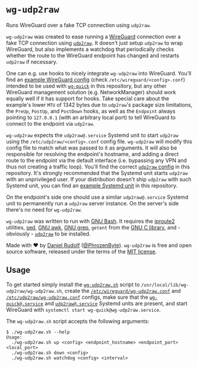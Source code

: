 `wg-udp2raw`
============

Runs WireGuard over a fake TCP connection using `udp2raw`.

`wg-udp2raw` was created to ease running a [WireGuard](https://www.wireguard.com/) connection over a fake TCP connection using [`udp2raw`](https://github.com/wangyu-/udp2raw). It doesn't just setup `udp2raw` to wrap WireGuard, but also implements a watchdog that periodically checks whether the route to the WireGuard endpoint has changed and restarts `udp2raw` if necessary.

One can e.g. use hooks to nicely integrate `wg-udp2raw` into WireGuard. You'll find an [example WireGuard config](./etc/wireguard/wg-udp2raw.conf) (check `/etc/wireguard/<config>.conf`) intended to be used with [`wg-quick`](https://www.man7.org/linux/man-pages/man8/wg-quick.8.html) in this repository, but any other WireGuard management solution (e.g. NetworkManager) should work equally well if it has support for hooks. Take special care about the example's lower `MTU` of 1342 bytes due to `udp2raw`'s package size limitations, the `PreUp`, `PostUp`, and `PostDown` hooks, as well as the `Endpoint` always pointing to `127.0.0.1` (with an arbitrary local port) to tell WireGuard to connect to the endpoint via `udp2raw`.

`wg-udp2raw` expects the `udp2raw@.service` Systemd unit to start `udp2raw` using the `/etc/udp2raw/<config>.conf` config file. `wg-udp2raw` will modify this config file to match what was passed to it as arguments. It will also be responsible for resolving the endpoint's hostname, and adding a direct route to the endpoint via the default interface (i.e. bypassing any VPN and thus not creating a traffic loop). You'll find the correct [`udp2raw` config](./etc/udp2raw/wg-udp2raw.conf) in this repository. It's strongly recommended that the Systemd unit starts `udp2raw` with an unprivileged user. If your distribution doesn't ship `udp2raw` with such Systemd unit, you can find an [example Systemd unit](./etc/systemd/system/udp2raw@.service) in this repository.

On the endpoint's side one should use a similar `udp2raw@.service` Systemd unit to permanently run a `udp2raw` server instance. On the server's side there's no need for `wg-udp2raw`.

`wg-udp2raw` was written to run with [GNU Bash](https://www.gnu.org/software/bash/). It requires the [iproute2](https://wiki.linuxfoundation.org/networking/iproute2) utilities, [sed](https://sed.sourceforge.io/), [GNU awk](https://www.gnu.org/software/gawk/), [GNU grep](https://www.gnu.org/software/grep/), `getent` from the [GNU C library](https://www.gnu.org/software/libc/), and - obviously - [`udp2raw`](https://github.com/wangyu-/udp2raw) to be installed.

Made with ❤️ by [Daniel Rudolf](https://www.daniel-rudolf.de/) ([@PhrozenByte](https://github.com/PhrozenByte)). `wg-udp2raw` is free and open source software, released under the terms of the [MIT license](LICENSE).

Usage
-----

To get started simply install the [`wg-udp2raw.sh`](./wg-udp2raw.sh) script to `/usr/local/lib/wg-udp2raw/wg-udp2raw.sh`, create the [`/etc/wireguard/wg-udp2raw.conf`](./etc/wireguard/wg-udp2raw.conf) and [`/etc/udp2raw/wg-udp2raw.conf`](./etc/udp2raw/wg-udp2raw.conf) configs, make sure that the [`wg-quick@.service`](https://www.man7.org/linux/man-pages/man8/wg-quick.8.html) and [`udp2raw@.service`](./etc/systemd/system/udp2raw@.service) Systemd units are present, and start WireGuard with `systemctl start wg-quick@wg-udp2raw.service`.

The `wg-udp2raw.sh` script accepts the following arguments:

```console
$ ./wg-udp2raw.sh --help
Usage:
  ./wg-udp2raw.sh up <config> <endpoint_hostname> <endpoint_port> <local_port>
  ./wg-udp2raw.sh down <config>
  ./wg-udp2raw.sh watchdog <config> <interval>
```
